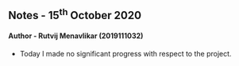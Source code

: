 ## Notes - 15<sup>th</sup> October 2020

#### Author - Rutvij Menavlikar (2019111032)

- Today I made no significant progress with respect to the project.